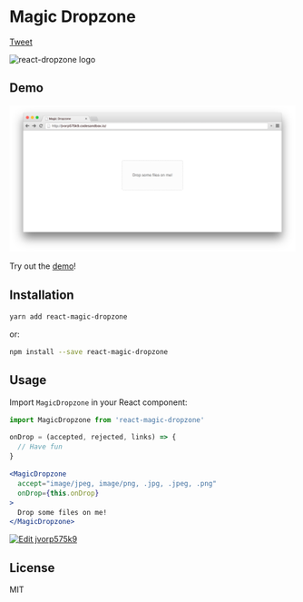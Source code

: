 # Magic Dropzone
<a href="http://twitter.com/share" class="twitter-share-button" data-count="horizontal" data-via="fyzlmn">Tweet</a>
<script type="text/javascript" src="http://platform.twitter.com/widgets.js"></script>

![react-dropzone logo](https://storybird.s3.amazonaws.com/artwork/PaulMcDougall/square_crops/magic.jpeg)

## Demo

[![demo.png](/screenshots/demo.png)](https://codesandbox.io/embed/y200pqy4pz?view=preview)

Try out the [demo](https://codesandbox.io/embed/y200pqy4pz?view=preview)!

## Installation

```bash
yarn add react-magic-dropzone
```
or:
```bash
npm install --save react-magic-dropzone
```

## Usage

Import `MagicDropzone` in your React component:

```javascript static
import MagicDropzone from 'react-magic-dropzone'
```

```jsx
onDrop = (accepted, rejected, links) => {
  // Have fun
}
```

```jsx
<MagicDropzone
  accept="image/jpeg, image/png, .jpg, .jpeg, .png"
  onDrop={this.onDrop}
>
  Drop some files on me!
</MagicDropzone>
```

[![Edit jvorp575k9](https://codesandbox.io/static/img/play-codesandbox.svg)](https://codesandbox.io/s/jvorp575k9)

## License

MIT
